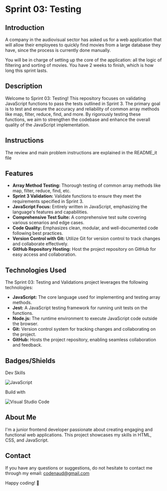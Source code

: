 # Sprint 03: Testing

## Introduction

A company in the audiovisual sector has asked us for a web application that will allow their employees to quickly find movies from a large database they have, since the process is currently done manually.

You will be in charge of setting up the core of the application: all the logic of filtering and sorting of movies. You have 2 weeks to finish, which is how long this sprint lasts.

## Description

Welcome to Sprint 03: Testing! This repository focuses on validating JavaScript functions to pass the tests outlined in Sprint 3. The primary goal is to test and ensure the accuracy and reliability of common array methods like map, filter, reduce, find, and more. By rigorously testing these functions, we aim to strengthen the codebase and enhance the overall quality of the JavaScript implementation.

## Instructions

The review and main problem instructions are explained in the README_it file

## Features

- **Array Method Testing:** Thorough testing of common array methods like map, filter, reduce, find, etc.
- **Sprint 3 Validation:** Validate functions to ensure they meet the requirements specified in Sprint 3.
- **JavaScript Focus:** Entirely written in JavaScript, emphasizing the language's features and capabilities.
- **Comprehensive Test Suite:** A comprehensive test suite covering various scenarios and edge cases.
- **Code Quality:** Emphasizes clean, modular, and well-documented code following best practices.
- **Version Control with Git:** Utilize Git for version control to track changes and collaborate effectively.
- **GitHub Repository Hosting:** Host the project repository on GitHub for easy access and collaboration.

## Technologies Used

The Sprint 03: Testing and Validations project leverages the following technologies:

- **JavaScript:** The core language used for implementing and testing array methods.
- **Jest:** A JavaScript testing framework for running unit tests on the functions.
- **Node.js:** The runtime environment to execute JavaScript code outside the browser.
- **Git:** Version control system for tracking changes and collaborating on the project.
- **GitHub:** Hosts the project repository, enabling seamless collaboration and feedback.

## Badges/Shields

Dev Skills

![JavaScript](https://img.shields.io/badge/JavaScript-F7DF1E?style=for-the-badge&logo=javascript&logoColor=black)

Build with

![Visual Studio Code](https://img.shields.io/badge/Visual_Studio_Code-0078D4?style=for-the-badge&logo=visual%20studio%20code&logoColor=white)

## About Me

I'm a junior frontend developer passionate about creating engaging and functional web applications. This project showcases my skills in HTML, CSS, and JavaScript.

## Contact

If you have any questions or suggestions, do not hesitate to contact me through my email: [codenaud@gmail.com](mailto:codenaud@gmail.com)

Happy coding! 🚀
